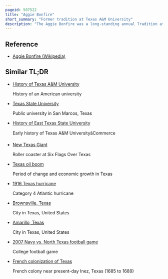 ```yaml
---
pageid: 507522
title: "Aggie Bonfire"
short_summary: "Former tradition at Texas A&M University"
description: "The Aggie Bonfire was a long-standing annual Tradition at Texas am University as Part of the Rivalry between the College of Texas at Austin and the University of Texas. For 90 Years, Texas A & M Students—Known as Aggies—Built a Bonfire on Campus each Autumn, known to the Aggie Community simply as 'Bonfire'. The Event represented aggie Students' burning Desire to beat the Hell out of it. U. A Derogatory Nickname for the University of Texas."
---
```


## Reference

- [Aggie Bonfire (Wikipedia)](https://en.wikipedia.org/?curid=507522)

## Similar TL;DR

- [History of Texas A&M University](/tldr/en/history-of-texas-am-university)

  History of an American university

- [Texas State University](/tldr/en/texas-state-university)

  Public university in San Marcos, Texas

- [History of East Texas State University](/tldr/en/history-of-east-texas-state-university)

  Early history of Texas A&M UniversityâCommerce

- [New Texas Giant](/tldr/en/new-texas-giant)

  Roller coaster at Six Flags Over Texas

- [Texas oil boom](/tldr/en/texas-oil-boom)

  Period of change and economic growth in Texas

- [1916 Texas hurricane](/tldr/en/1916-texas-hurricane)

  Category 4 Atlantic hurricane

- [Brownsville, Texas](/tldr/en/brownsville-texas)

  City in Texas, United States

- [Amarillo, Texas](/tldr/en/amarillo-texas)

  City in Texas, United States

- [2007 Navy vs. North Texas football game](/tldr/en/2007-navy-vs-north-texas-football-game)

  College football game

- [French colonization of Texas](/tldr/en/french-colonization-of-texas)

  French colony near present-day Inez, Texas (1685 to 1689)
